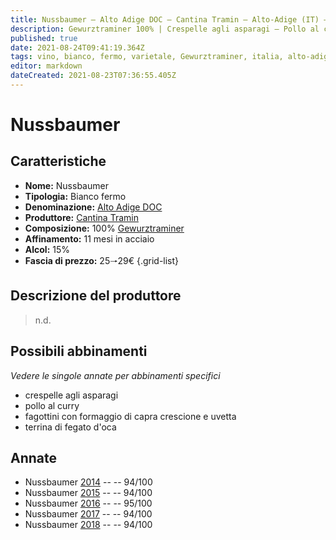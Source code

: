 ```yaml
---
title: Nussbaumer – Alto Adige DOC – Cantina Tramin – Alto-Adige (IT) – 25🠒29€ – 5★
description: Gewurztraminer 100% | Crespelle agli asparagi – Pollo al curry – Fagottini con formaggio di capra crescione e uvetta – Terrina di fegato d'oca
published: true
date: 2021-08-24T09:41:19.364Z
tags: vino, bianco, fermo, varietale, Gewurztraminer, italia, alto-adige, crespelle agli asparagi, pollo al curry, fagottini con formaggio di capra crescione e uvetta, terrina di fegato d'oca, 25🠒29€, 5 stelle
editor: markdown
dateCreated: 2021-08-23T07:36:55.405Z
---
```


# Nussbaumer

## Caratteristiche
- **Nome:** Nussbaumer
- **Tipologia:** Bianco fermo 
- **Denominazione:** [Alto Adige DOC](/denominazioni/Italia/Alto-Adige/DOC/Alto-Adige)
- **Produttore:** [Cantina Tramin](/produttori/Italia/Alto-Adige/Cantina-Tramin) 
- **Composizione:** 100% [Gewurztraminer](/vitigni/Germania/bacca-bianca/gewurztraminer)
- **Affinamento:** 11 mesi in acciaio
- **Alcol:** 15%
- **Fascia di prezzo:** 25🠒29€
{.grid-list}

## Descrizione del produttore

> n.d.


## Possibili abbinamenti
*Vedere le singole annate per abbinamenti specifici*

- crespelle agli asparagi
- pollo al curry
- fagottini con formaggio di capra crescione e uvetta
- terrina di fegato d'oca

## Annate
- Nussbaumer [2014](/vini/Italia/Alto-Adige/Cantina-Tramin/Nussbaumer/2014) -- <span class="star-5"></span> -- 94/100
- Nussbaumer [2015](/vini/Italia/Alto-Adige/Cantina-Tramin/Nussbaumer/2015) -- <span class="star-5"></span> -- 94/100 
- Nussbaumer [2016](/vini/Italia/Alto-Adige/Cantina-Tramin/Nussbaumer/2016) -- <span class="star-5"></span> -- 95/100  
- Nussbaumer [2017](/vini/Italia/Alto-Adige/Cantina-Tramin/Nussbaumer/2017) -- <span class="star-5"></span> -- 94/100 
- Nussbaumer [2018](/vini/Italia/Alto-Adige/Cantina-Tramin/Nussbaumer/2018) -- <span class="star-5"></span> -- 94/100 
 